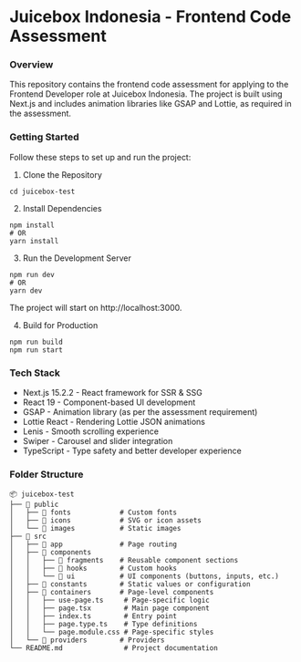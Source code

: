 # Juicebox Indonesia - Frontend Code Assessment

### Overview

This repository contains the frontend code assessment for applying to the Frontend Developer role at Juicebox Indonesia. The project is built using Next.js and includes animation libraries like GSAP and Lottie, as required in the assessment.

### Getting Started

Follow these steps to set up and run the project:

1. Clone the Repository

```git clone https://github.com/your-username/juicebox-test.git
cd juicebox-test
```

2. Install Dependencies

```
npm install
# OR
yarn install
```

3. Run the Development Server

```
npm run dev
# OR
yarn dev
```

The project will start on http://localhost:3000.

4. Build for Production

```
npm run build
npm run start
```

### Tech Stack

- Next.js 15.2.2 - React framework for SSR & SSG
- React 19 - Component-based UI development
- GSAP - Animation library (as per the assessment requirement)
- Lottie React - Rendering Lottie JSON animations
- Lenis - Smooth scrolling experience
- Swiper - Carousel and slider integration
- TypeScript - Type safety and better developer experience

### Folder Structure

```
📦 juicebox-test
├── 📂 public
│   ├── 📂 fonts            # Custom fonts
│   ├── 📂 icons            # SVG or icon assets
│   └── 📂 images           # Static images
├── 📂 src
│   ├── 📂 app              # Page routing
│   ├── 📂 components
│   │   ├── 📂 fragments    # Reusable component sections
│   │   ├── 📂 hooks        # Custom hooks
│   │   └── 📂 ui           # UI components (buttons, inputs, etc.)
│   ├── 📂 constants        # Static values or configuration
│   ├── 📂 containers       # Page-level components
│   │   ├── use-page.ts     # Page-specific logic
│   │   ├── page.tsx        # Main page component
│   │   ├── index.ts        # Entry point
│   │   ├── page.type.ts    # Type definitions
│   │   └── page.module.css # Page-specific styles
│   └── 📂 providers        # Providers
└── README.md               # Project documentation
```
